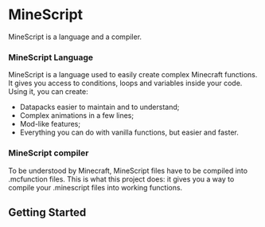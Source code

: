 # MineScript
MineScript is a language and a compiler. 

### MineScript Language
MineScript is a language used to easily create complex Minecraft functions.
It gives you access to conditions, loops and variables inside your code. 
Using it, you can create:
- Datapacks easier to maintain and to understand;
- Complex animations in a few lines;
- Mod-like features;
- Everything you can do with vanilla functions, but easier and faster.

### MineScript compiler
To be understood by Minecraft, MineScript files have to be compiled into .mcfunction files. 
This is what this project does: it gives you a way to compile your .minescript files into working functions.

## Getting Started
